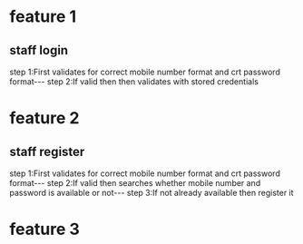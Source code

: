 # feature 1
## staff login
step 1:First validates for correct mobile number format and crt password format---
step 2:If valid then then validates with stored credentials
# feature 2
## staff register
step 1:First validates for correct mobile number format and crt password format---
step 2:If valid then searches whether mobile number and password is available or not---
step 3:If not already available then register it
# feature 3
